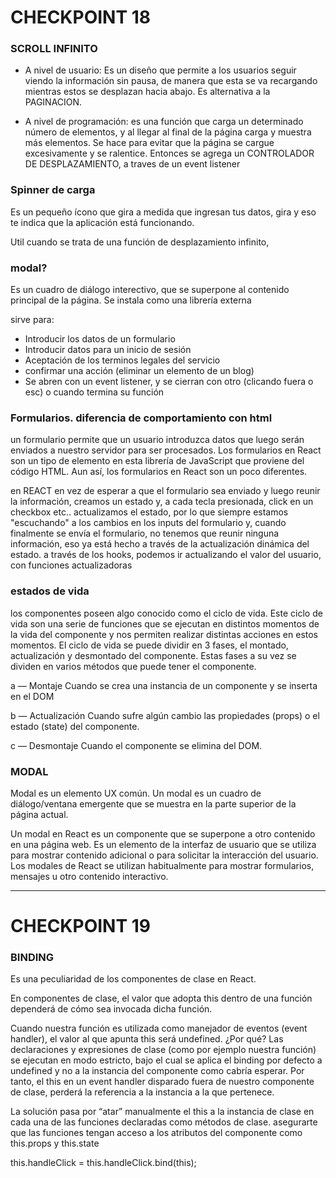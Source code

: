# CHECKPOINT 18

### SCROLL INFINITO

- A nivel de usuario: Es un diseño que permite a los usuarios seguir viendo la información sin pausa, 
de manera que esta se va recargando mientras estos se desplazan hacia abajo. Es alternativa a la PAGINACION.

- A nivel de programación: es una función que carga un determinado número de elementos, 
y al llegar al final de la página carga y muestra más elementos. Se hace para evitar que la página se cargue excesivamente y se ralentice. 
Entonces se agrega un CONTROLADOR DE DESPLAZAMIENTO, a traves de un event listener

### Spinner de carga
Es un pequeño ícono que gira a medida que ingresan tus datos, gira y eso te indica que la aplicación está funcionando.

Util cuando se trata de una función de desplazamiento infinito,

### modal?
Es un cuadro de diálogo interectivo, que se superpone al contenido principal de la página. Se instala como una librería externa

sirve para:

- Introducir los datos de un formulario
- Introducir datos para un inicio de sesión
- Aceptación de los terminos legales del servicio
- confirmar una acción (eliminar un elemento de un blog)
- Se abren con un event listener, y se cierran con otro (clicando fuera o esc) o cuando termina su función

### Formularios. diferencia de comportamiento con html
un formulario permite que un usuario introduzca datos que luego serán enviados a nuestro servidor para ser procesados.
Los formularios en React son un tipo de elemento en esta librería de JavaScript que proviene del código HTML.
Aun así, los formularios en React son un poco diferentes.

en REACT en vez de esperar a que el formulario sea enviado y luego reunir la información, creamos un estado y,
a cada tecla presionada, click en un checkbox etc.. actualizamos el estado, por lo que siempre estamos "escuchando" 
a los cambios en los inputs del formulario y, cuando finalmente se envía el formulario, 
no tenemos que reunir ninguna información, eso ya está hecho a través de la actualización dinámica del estado.
a través de los hooks, podemos ir actualizando el valor del usuario, con funciones actualizadoras

### estados de vida

los componentes poseen algo conocido como el ciclo de vida. Este ciclo de vida son una serie de funciones que se ejecutan en distintos momentos de la vida del componente y nos permiten realizar distintas acciones en estos momentos. El ciclo de vida se puede dividir en 3 fases, el montado, actualización y desmontado del componente. Estas fases a su vez se dividen en varios métodos que puede tener el componente.

a — Montaje Cuando se crea una instancia de un componente y se inserta en el DOM

b — Actualización Cuando sufre algún cambio las propiedades (props) o el estado (state) del componente.

c — Desmontaje Cuando el componente se elimina del DOM.

### MODAL
Modal es un elemento UX común. Un modal es un cuadro de diálogo/ventana emergente que se muestra en la parte superior de la página actual.

Un modal en React es un componente que se superpone a otro contenido en una página web. Es un elemento de la interfaz de usuario que se utiliza para mostrar contenido adicional o para solicitar la interacción del usuario. Los modales de React se utilizan habitualmente para mostrar formularios, mensajes u otro contenido interactivo.


---
# CHECKPOINT 19

### BINDING
Es una peculiaridad de los componentes de clase en React.

En componentes de clase, el valor que adopta this dentro de una función dependerá de cómo sea invocada dicha función. 

Cuando nuestra función es utilizada como manejador de eventos (event handler), el valor al que apunta this será undefined. ¿Por qué? Las declaraciones y expresiones de clase (como por ejemplo nuestra función) se ejecutan en modo estricto, bajo el cual se aplica el binding por defecto a undefined y no a la instancia del componente como cabría esperar. Por tanto, el this en un event handler disparado fuera de nuestro componente de clase, perderá la referencia a la instancia a la que pertenece.

La solución pasa por “atar” manualmente el this a la instancia de clase en cada una de las funciones declaradas como métodos de clase.
asegurarte que las funciones tengan acceso a los atributos del componente como this.props y this.state

this.handleClick = this.handleClick.bind(this);
